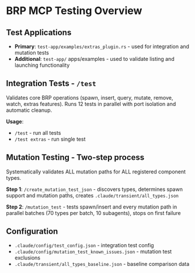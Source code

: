# BRP MCP Testing Overview

## Test Applications
- **Primary**: `test-app/examples/extras_plugin.rs` - used for integration and mutation tests
- **Additional**: `test-app/` apps/examples - used to validate listing and launching functionality

## Integration Tests - `/test`
Validates core BRP operations (spawn, insert, query, mutate, remove, watch, extras features).
Runs 12 tests in parallel with port isolation and automatic cleanup.

**Usage**:
- `/test` - run all tests
- `/test extras` - run single test

## Mutation Testing - Two-step process
Systematically validates ALL mutation paths for ALL registered component types.

**Step 1**: `/create_mutation_test_json` - discovers types, determines spawn support and mutation paths, creates `.claude/transient/all_types.json`

**Step 2**: `/mutation_test` - tests spawn/insert and every mutation path in parallel batches (70 types per batch, 10 subagents), stops on first failure

## Configuration
- `.claude/config/test_config.json` - integration test config
- `.claude/config/mutation_test_known_issues.json` - mutation test exclusions
- `.claude/transient/all_types_baseline.json` - baseline comparison data
